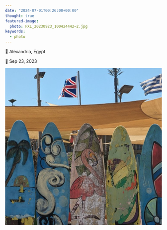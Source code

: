 ```yaml
---
date: "2024-07-01T00:26:00+00:00"
thought: true
featured-image:
  photo: PXL_20230923_100424442~2.jpg
keywords:
  - photo
---
```


📌 Alexandria, Egypt

📅 Sep 23, 2023

![](PXL_20230923_100424442~2.jpg "")
